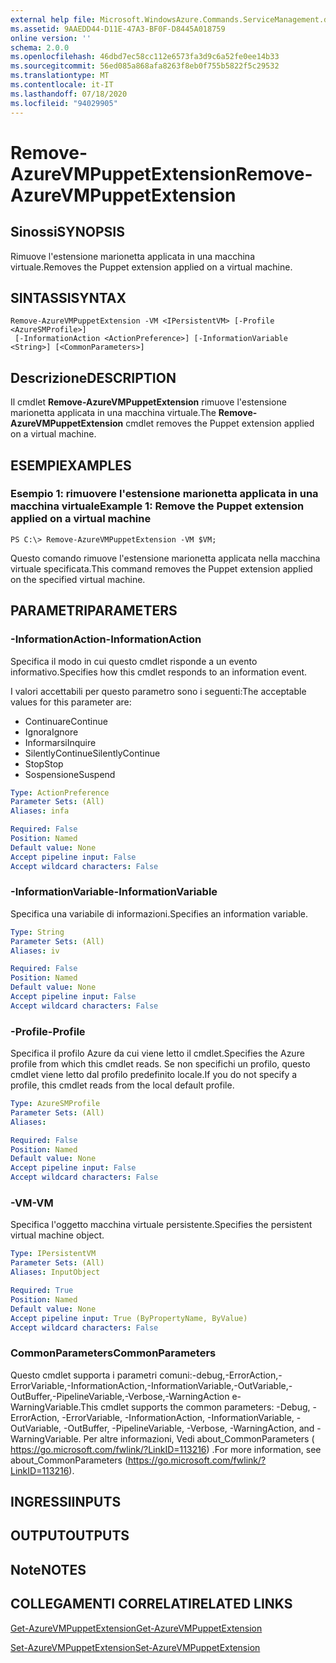 ```yaml
---
external help file: Microsoft.WindowsAzure.Commands.ServiceManagement.dll-Help.xml
ms.assetid: 9AAEDD44-D11E-47A3-BF0F-D8445A018759
online version: ''
schema: 2.0.0
ms.openlocfilehash: 46dbd7ec58cc112e6573fa3d9c6a52fe0ee14b33
ms.sourcegitcommit: 56ed085a868afa8263f8eb0f755b5822f5c29532
ms.translationtype: MT
ms.contentlocale: it-IT
ms.lasthandoff: 07/18/2020
ms.locfileid: "94029905"
---
```

# <span data-ttu-id="bf386-101">Remove-AzureVMPuppetExtension</span><span class="sxs-lookup"><span data-stu-id="bf386-101">Remove-AzureVMPuppetExtension</span></span>

## <span data-ttu-id="bf386-102">Sinossi</span><span class="sxs-lookup"><span data-stu-id="bf386-102">SYNOPSIS</span></span>
<span data-ttu-id="bf386-103">Rimuove l'estensione marionetta applicata in una macchina virtuale.</span><span class="sxs-lookup"><span data-stu-id="bf386-103">Removes the Puppet extension applied on a virtual machine.</span></span>

## <span data-ttu-id="bf386-104">SINTASSI</span><span class="sxs-lookup"><span data-stu-id="bf386-104">SYNTAX</span></span>

```
Remove-AzureVMPuppetExtension -VM <IPersistentVM> [-Profile <AzureSMProfile>]
 [-InformationAction <ActionPreference>] [-InformationVariable <String>] [<CommonParameters>]
```

## <span data-ttu-id="bf386-105">Descrizione</span><span class="sxs-lookup"><span data-stu-id="bf386-105">DESCRIPTION</span></span>
<span data-ttu-id="bf386-106">Il cmdlet **Remove-AzureVMPuppetExtension** rimuove l'estensione marionetta applicata in una macchina virtuale.</span><span class="sxs-lookup"><span data-stu-id="bf386-106">The **Remove-AzureVMPuppetExtension** cmdlet removes the Puppet extension applied on a virtual machine.</span></span>

## <span data-ttu-id="bf386-107">ESEMPI</span><span class="sxs-lookup"><span data-stu-id="bf386-107">EXAMPLES</span></span>

### <span data-ttu-id="bf386-108">Esempio 1: rimuovere l'estensione marionetta applicata in una macchina virtuale</span><span class="sxs-lookup"><span data-stu-id="bf386-108">Example 1: Remove the Puppet extension applied on a virtual machine</span></span>
```
PS C:\> Remove-AzureVMPuppetExtension -VM $VM;
```

<span data-ttu-id="bf386-109">Questo comando rimuove l'estensione marionetta applicata nella macchina virtuale specificata.</span><span class="sxs-lookup"><span data-stu-id="bf386-109">This command removes the Puppet extension applied on the specified virtual machine.</span></span>

## <span data-ttu-id="bf386-110">PARAMETRI</span><span class="sxs-lookup"><span data-stu-id="bf386-110">PARAMETERS</span></span>

### <span data-ttu-id="bf386-111">-InformationAction</span><span class="sxs-lookup"><span data-stu-id="bf386-111">-InformationAction</span></span>
<span data-ttu-id="bf386-112">Specifica il modo in cui questo cmdlet risponde a un evento informativo.</span><span class="sxs-lookup"><span data-stu-id="bf386-112">Specifies how this cmdlet responds to an information event.</span></span>

<span data-ttu-id="bf386-113">I valori accettabili per questo parametro sono i seguenti:</span><span class="sxs-lookup"><span data-stu-id="bf386-113">The acceptable values for this parameter are:</span></span>

- <span data-ttu-id="bf386-114">Continuare</span><span class="sxs-lookup"><span data-stu-id="bf386-114">Continue</span></span>
- <span data-ttu-id="bf386-115">Ignora</span><span class="sxs-lookup"><span data-stu-id="bf386-115">Ignore</span></span>
- <span data-ttu-id="bf386-116">Informarsi</span><span class="sxs-lookup"><span data-stu-id="bf386-116">Inquire</span></span>
- <span data-ttu-id="bf386-117">SilentlyContinue</span><span class="sxs-lookup"><span data-stu-id="bf386-117">SilentlyContinue</span></span>
- <span data-ttu-id="bf386-118">Stop</span><span class="sxs-lookup"><span data-stu-id="bf386-118">Stop</span></span>
- <span data-ttu-id="bf386-119">Sospensione</span><span class="sxs-lookup"><span data-stu-id="bf386-119">Suspend</span></span>

```yaml
Type: ActionPreference
Parameter Sets: (All)
Aliases: infa

Required: False
Position: Named
Default value: None
Accept pipeline input: False
Accept wildcard characters: False
```

### <span data-ttu-id="bf386-120">-InformationVariable</span><span class="sxs-lookup"><span data-stu-id="bf386-120">-InformationVariable</span></span>
<span data-ttu-id="bf386-121">Specifica una variabile di informazioni.</span><span class="sxs-lookup"><span data-stu-id="bf386-121">Specifies an information variable.</span></span>

```yaml
Type: String
Parameter Sets: (All)
Aliases: iv

Required: False
Position: Named
Default value: None
Accept pipeline input: False
Accept wildcard characters: False
```

### <span data-ttu-id="bf386-122">-Profile</span><span class="sxs-lookup"><span data-stu-id="bf386-122">-Profile</span></span>
<span data-ttu-id="bf386-123">Specifica il profilo Azure da cui viene letto il cmdlet.</span><span class="sxs-lookup"><span data-stu-id="bf386-123">Specifies the Azure profile from which this cmdlet reads.</span></span>
<span data-ttu-id="bf386-124">Se non specifichi un profilo, questo cmdlet viene letto dal profilo predefinito locale.</span><span class="sxs-lookup"><span data-stu-id="bf386-124">If you do not specify a profile, this cmdlet reads from the local default profile.</span></span>

```yaml
Type: AzureSMProfile
Parameter Sets: (All)
Aliases: 

Required: False
Position: Named
Default value: None
Accept pipeline input: False
Accept wildcard characters: False
```

### <span data-ttu-id="bf386-125">-VM</span><span class="sxs-lookup"><span data-stu-id="bf386-125">-VM</span></span>
<span data-ttu-id="bf386-126">Specifica l'oggetto macchina virtuale persistente.</span><span class="sxs-lookup"><span data-stu-id="bf386-126">Specifies the persistent virtual machine object.</span></span>

```yaml
Type: IPersistentVM
Parameter Sets: (All)
Aliases: InputObject

Required: True
Position: Named
Default value: None
Accept pipeline input: True (ByPropertyName, ByValue)
Accept wildcard characters: False
```

### <span data-ttu-id="bf386-127">CommonParameters</span><span class="sxs-lookup"><span data-stu-id="bf386-127">CommonParameters</span></span>
<span data-ttu-id="bf386-128">Questo cmdlet supporta i parametri comuni:-debug,-ErrorAction,-ErrorVariable,-InformationAction,-InformationVariable,-OutVariable,-OutBuffer,-PipelineVariable,-Verbose,-WarningAction e-WarningVariable.</span><span class="sxs-lookup"><span data-stu-id="bf386-128">This cmdlet supports the common parameters: -Debug, -ErrorAction, -ErrorVariable, -InformationAction, -InformationVariable, -OutVariable, -OutBuffer, -PipelineVariable, -Verbose, -WarningAction, and -WarningVariable.</span></span> <span data-ttu-id="bf386-129">Per altre informazioni, Vedi about_CommonParameters ( https://go.microsoft.com/fwlink/?LinkID=113216) .</span><span class="sxs-lookup"><span data-stu-id="bf386-129">For more information, see about_CommonParameters (https://go.microsoft.com/fwlink/?LinkID=113216).</span></span>

## <span data-ttu-id="bf386-130">INGRESSI</span><span class="sxs-lookup"><span data-stu-id="bf386-130">INPUTS</span></span>

## <span data-ttu-id="bf386-131">OUTPUT</span><span class="sxs-lookup"><span data-stu-id="bf386-131">OUTPUTS</span></span>

## <span data-ttu-id="bf386-132">Note</span><span class="sxs-lookup"><span data-stu-id="bf386-132">NOTES</span></span>

## <span data-ttu-id="bf386-133">COLLEGAMENTI CORRELATI</span><span class="sxs-lookup"><span data-stu-id="bf386-133">RELATED LINKS</span></span>

[<span data-ttu-id="bf386-134">Get-AzureVMPuppetExtension</span><span class="sxs-lookup"><span data-stu-id="bf386-134">Get-AzureVMPuppetExtension</span></span>](./Get-AzureVMPuppetExtension.md)

[<span data-ttu-id="bf386-135">Set-AzureVMPuppetExtension</span><span class="sxs-lookup"><span data-stu-id="bf386-135">Set-AzureVMPuppetExtension</span></span>](./Set-AzureVMPuppetExtension.md)


